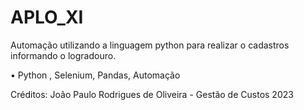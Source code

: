 # APLO_XI
Automação utilizando a linguagem python para realizar o cadastros informando o logradouro.


• Python , Selenium, Pandas, Automação

Créditos: João Paulo Rodrigues de Oliveira -  Gestão de Custos 2023
